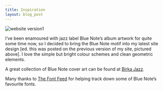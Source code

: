 ```yaml
---
title: Inspiration
layout: blog_post
---
```


![website version1][1]

 [1]: http://brennaobrien.com/blog/wp-content/uploads/2011/03/1f4ad072620fadabf1e648688048cf0c.jpg "1f4ad072620fadabf1e648688048cf0c"

I’ve been enamoured with jazz label Blue Note’s album artwork for quite some time now, so I decided to bring the Blue Note motif into my latest site design \[ed. this was posted on the previous version of my site, pictured above\]. I love the simple but bright colour schemes and clean geometric elements.

A great collection of Blue Note cover art can be found at [Birka Jazz][2].

 [2]: http://www.birkajazz.com/archive/blueNote10inch.htm

Many thanks to [The Font Feed][3] for helping track down some of Blue Note’s favourite fonts.

 [3]: http://fontfeed.com/archives/almost-blue-album-covers-inspired-by-blue-note-records/
